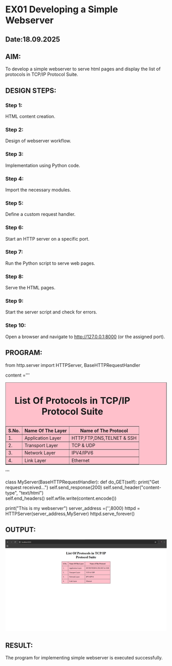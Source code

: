 # EX01 Developing a Simple Webserver
## Date:18.09.2025

## AIM:
To develop a simple webserver to serve html pages and display the list of protocols in TCP/IP Protocol Suite.

## DESIGN STEPS:
### Step 1: 
HTML content creation.

### Step 2:
Design of webserver workflow.

### Step 3:
Implementation using Python code.

### Step 4:
Import the necessary modules.

### Step 5:
Define a custom request handler.

### Step 6:
Start an HTTP server on a specific port.

### Step 7:
Run the Python script to serve web pages.

### Step 8:
Serve the HTML pages.

### Step 9:
Start the server script and check for errors.

### Step 10:
Open a browser and navigate to http://127.0.0.1:8000 (or the assigned port).

## PROGRAM:
from http.server import HTTPServer, BaseHTTPRequestHandler

content ='''
<html>
    <head>
        <title> My Web Server</title>
    </head>
    <body>
        <table border="1" align="center" cellpadding="10" bgcolor="pink" >
        <caption><h1>List Of Protocols in TCP/IP Protocol Suite</h1></caption>
        <tr>
            <th>S.No.</th><th>Name Of The Layer</th><th>Name of The Protocol</th>
        </tr>
        <tr>
            <td>1.</td><td>Application Layer</td><td>HTTP,FTP,DNS,TELNET & SSH</td>
        </tr>
        <tr>
            <td>2.</td><td>Transport Layer</td><td>TCP & UDP</td>
        </tr>
        <tr>
            <td>3.</td><td>Network Layer</td><td>IPV4/IPV6</td>
        </tr>
        <tr>
            <td>4.</td><td>Link Layer</td><td>Ethernet</td>
        </tr>
        </table>
    </body>
</html>'''



class MyServer(BaseHTTPRequestHandler):
    def do_GET(self):
        print("Get request received...")
        self.send_response(200) 
        self.send_header("content-type", "text/html")       
        self.end_headers()
        self.wfile.write(content.encode())

print("This is my webserver") 
server_address =('',8000)
httpd = HTTPServer(server_address,MyServer)
httpd.serve_forever()

## OUTPUT:
![alt text](<Screenshot 2025-09-18 112020.png>)
## RESULT:
The program for implementing simple webserver is executed successfully.
